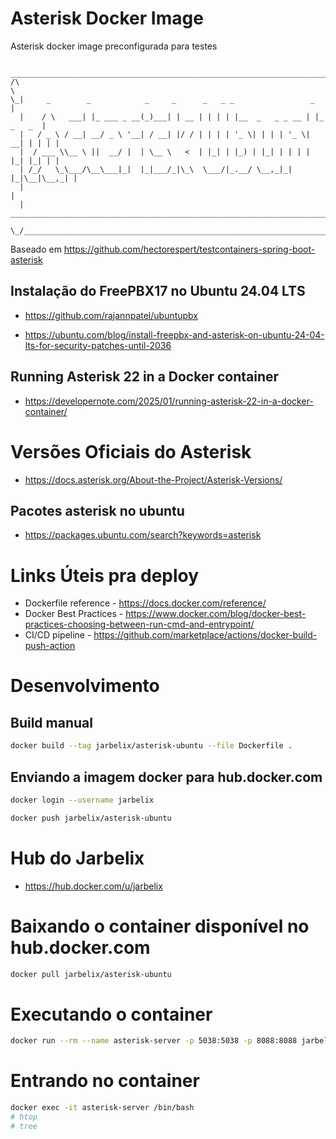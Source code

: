 # Asterisk Docker Image

Asterisk docker image preconfigurada para testes

```
  _____________________________________________________________________________
/\                                                                            \
\_|     _        _            _     _      _   _ _                 _          |
  |    / \   ___| |_ ___ _ __(_)___| | __ | | | | |__  _   _ _ __ | |_ _   _  |
  |   / _ \ / __| __/ _ \ '__| / __| |/ / | | | | '_ \| | | | '_ \| __| | | | |
  |  / ___ \\__ \ ||  __/ |  | \__ \   <  | |_| | |_) | |_| | | | | |_| |_| | |
  | /_/   \_\___/\__\___|_|  |_|___/_|\_\  \___/|_.__/ \__,_|_| |_|\__|\__,_| |
  |                                                                           |
  |   ________________________________________________________________________|_
   \_/__________________________________________________________________________/

```

Baseado em https://github.com/hectorespert/testcontainers-spring-boot-asterisk

## Instalação do FreePBX17 no Ubuntu 24.04 LTS

* https://github.com/rajannpatel/ubuntupbx

* https://ubuntu.com/blog/install-freepbx-and-asterisk-on-ubuntu-24-04-lts-for-security-patches-until-2036

## Running Asterisk 22 in a Docker container

* https://developernote.com/2025/01/running-asterisk-22-in-a-docker-container/

# Versões Oficiais do Asterisk

* https://docs.asterisk.org/About-the-Project/Asterisk-Versions/

## Pacotes asterisk no ubuntu

* https://packages.ubuntu.com/search?keywords=asterisk

# Links Úteis pra deploy

* Dockerfile reference - https://docs.docker.com/reference/ 
* Docker Best Practices - https://www.docker.com/blog/docker-best-practices-choosing-between-run-cmd-and-entrypoint/
* CI/CD pipeline - https://github.com/marketplace/actions/docker-build-push-action
# Desenvolvimento

## Build manual

```bash
docker build --tag jarbelix/asterisk-ubuntu --file Dockerfile .
```

## Enviando a imagem docker para hub.docker.com

```bash
docker login --username jarbelix

docker push jarbelix/asterisk-ubuntu
```

# Hub do Jarbelix

* https://hub.docker.com/u/jarbelix

# Baixando o container disponível no hub.docker.com

```bash
docker pull jarbelix/asterisk-ubuntu
```

# Executando o container

```bash
docker run --rm --name asterisk-server -p 5038:5038 -p 8088:8088 jarbelix/asterisk-ubuntu
```

# Entrando no container
```bash
docker exec -it asterisk-server /bin/bash
# htop
# tree
```
